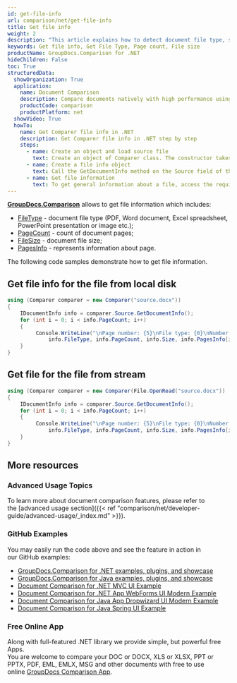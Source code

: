 ```yaml
---
id: get-file-info
url: comparison/net/get-file-info
title: Get file info
weight: 2
description: "This article explains how to detect document file type, size and calculate pages count when annotate documents or images with GroupDocs.Comparison."
keywords: Get file info, Get File Type, Page count, File size
productName: GroupDocs.Comparison for .NET
hideChildren: False
toc: True
structuredData:
  showOrganization: True
  application:
    name: Document Comparison
    description: Compare documents natively with high performance using C# language and GroupDocs.Comparison for .NET
    productCode: comparison
    productPlatform: net
  showVideo: True
  howTo:
    name: Get Comparer file info in .NET
    description: Get Comparer file info in .NET step by step
    steps:
      - name: Create an object and load source file
        text: Create an object of Comparer class. The constructor takes the source file path parameter. You may specify absolute or relative file path as per your requirements.
      - name: Create a file info object
        text: Call the GetDocumentInfo method on the Source field of the comparer object and assign the result to file info object of IDocumentInfo class.
      - name: Get file information
        text: To get general information about a file, access the required field using the file info object. To get information about a particular page, use the PagesInfo field with the required page index and access the required field after that.
---
```


**[GroupDocs.Comparison](https://products.groupdocs.com/comparison/net)** allows to get file information which includes:

- [FileType](https://reference.groupdocs.com/net/comparison/groupdocs.comparison.interfaces/idocumentinfo/properties/filetype) - document file type (PDF, Word document, Excel spreadsheet, PowerPoint presentation or image etc.);
- [PageCount](https://reference.groupdocs.com/net/comparison/groupdocs.comparison.interfaces/idocumentinfo/properties/pagecount) - count of document pages;
- [FileSize](https://reference.groupdocs.com/net/comparison/groupdocs.comparison.interfaces/idocumentinfo/properties/size) - document file size;
- [PagesInfo](https://reference.groupdocs.com/comparison/net/groupdocs.comparison.result/pageinfo) - represents information about page.

The following code samples demonstrate how to get file information.

## Get file info for the file from local disk

```csharp
using (Comparer comparer = new Comparer("source.docx"))
{
	IDocumentInfo info = comparer.Source.GetDocumentInfo();
    for (int i = 0; i < info.PageCount; i++)
    {
         Console.WriteLine("\nPage number: {5}\nFile type: {0}\nNumber of pages: {1}\nDocument size: {2} bytes\nWidth: {3}\nHeight: {4} ",
             info.FileType, info.PageCount, info.Size, info.PagesInfo[i].Width, info.PagesInfo[i].Height, i + 1);
    }
}
```

## Get file for the file from stream

```csharp
using (Comparer comparer = new Comparer(File.OpenRead("source.docx"))
{
	IDocumentInfo info = comparer.Source.GetDocumentInfo();
    for (int i = 0; i < info.PageCount; i++)
    {
         Console.WriteLine("\nPage number: {5}\nFile type: {0}\nNumber of pages: {1}\nDocument size: {2} bytes\nWidth: {3}\nHeight: {4} ",
             info.FileType, info.PageCount, info.Size, info.PagesInfo[i].Width, info.PagesInfo[i].Height, i + 1);
    }
}
```

## More resources

### Advanced Usage Topics

To learn more about document comparison features, please refer to the [advanced usage section]({{< ref "comparison/net/developer-guide/advanced-usage/_index.md" >}}).

### GitHub Examples

You may easily run the code above and see the feature in action in our GitHub examples:

- [GroupDocs.Comparison for .NET examples, plugins, and showcase](https://github.com/groupdocs-comparison/GroupDocs.Comparison-for-.NET)
- [GroupDocs.Comparison for Java examples, plugins, and showcase](https://github.com/groupdocs-comparison/GroupDocs.Comparison-for-Java)
- [Document Comparison for .NET MVC UI Example](https://github.com/groupdocs-comparison/GroupDocs.Comparison-for-.NET-MVC)
- [Document Comparison for .NET App WebForms UI Modern Example](https://github.com/groupdocs-comparison/GroupDocs.Comparison-for-.NET-WebForms)
- [Document Comparison for Java App Dropwizard UI Modern Example](https://github.com/groupdocs-comparison/GroupDocs.Comparison-for-Java-Dropwizard)
- [Document Comparison for Java Spring UI Example](https://github.com/groupdocs-comparison/GroupDocs.Comparison-for-Java-Spring)

### Free Online App

Along with full-featured .NET library we provide simple, but powerful free Apps.  
You are welcome to compare your DOC or DOCX, XLS or XLSX, PPT or PPTX, PDF, EML, EMLX, MSG and other documents with free to use online [GroupDocs Comparison App](https://products.groupdocs.app/comparison).
